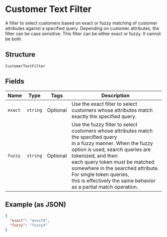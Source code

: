 
# Customer Text Filter

A filter to select customers based on exact or fuzzy matching of
customer attributes against a specified query. Depending on customer attributes,
the filter can be case sensitive. This filter can be either exact or fuzzy. It cannot be both.

## Structure

`CustomerTextFilter`

## Fields

| Name | Type | Tags | Description |
|  --- | --- | --- | --- |
| `exact` | `string` | Optional | Use the exact filter to select customers whose attributes match exactly the specified query. |
| `fuzzy` | `string` | Optional | Use the fuzzy filter to select customers whose attributes match the specified query<br>in a fuzzy manner. When the fuzzy option is used, search queries are tokenized, and then<br>each query token must be matched somewhere in the searched attribute. For single token queries,<br>this is effectively the same behavior as a partial match operation. |

## Example (as JSON)

```json
{
  "exact": "exact0",
  "fuzzy": "fuzzy4"
}
```

